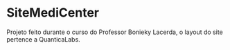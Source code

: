 # SiteMediCenter
Projeto feito durante o curso do Professor Bonieky Lacerda, o layout do site pertence a QuanticaLabs.
